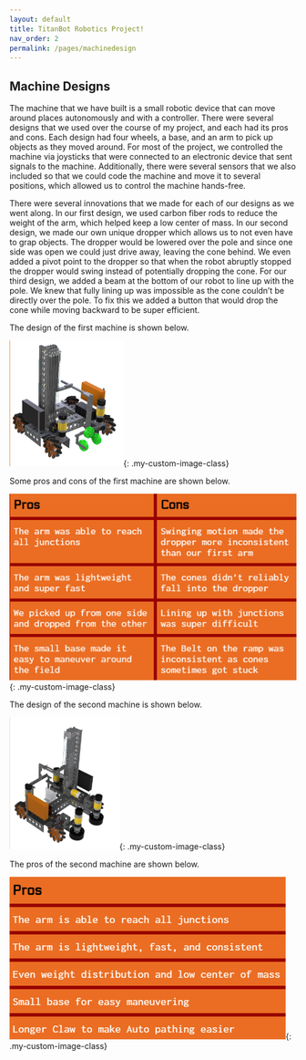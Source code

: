 ```yaml
---
layout: default
title: TitanBot Robotics Project!
nav_order: 2
permalink: /pages/machinedesign
---
```


## Machine Designs

The machine that we have built is a small robotic device that can move around places autonomously and with a controller. There were several designs that we used over the course of my project, and each had its pros and cons. Each design had four wheels, a base, and an arm to pick up objects as they moved around. For most of the project, we controlled the machine via joysticks that were connected to an electronic device that sent signals to the machine. Additionally, there were several sensors that we also included so that we could code the machine and move it to several positions, which allowed us to control the machine hands-free. 

There were several innovations that we made for each of our designs as we went along. In our first design, we used carbon fiber rods to reduce the weight of the arm, which helped keep a low center of mass. In our second design, we made our own unique dropper which allows us to not even have to grap objects. The dropper would be lowered over the pole and since one side was open we could just drive away, leaving the cone behind. We even added a pivot point to the dropper so that when the robot abruptly stopped the dropper would swing instead of potentially dropping the cone. For our third design, we added a beam at the bottom of our robot to line up with the pole. We knew that fully lining up was impossible as the cone couldn’t be directly over the pole. To fix this we added a button that would drop the cone while moving backward to be super efficient. 


<p class="center-text">The design of the first machine is shown below.</p>

![First Machine Design](/assets/css/images/Machine%20Designs%20-%201.png){: .my-custom-image-class}

<p class="center-text">Some pros and cons of the first machine are shown below.</p>

![First Machine Table](/assets/css/images/First%20Machine%20Table.png){: .my-custom-image-class}

<p class="center-text">The design of the second machine is shown below.</p>

![Second Machine Design](/assets/css/images/Machine%20Design%20-%202.png){: .my-custom-image-class}

<p class="center-text">The pros of the second machine are shown below.</p>

![Second Machine Table](/assets/css/images/Second%20Machine%20Table.png){: .my-custom-image-class}

